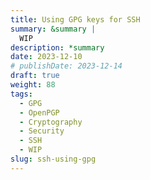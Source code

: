 ```yaml
---
title: Using GPG keys for SSH
summary: &summary |
  WIP
description: *summary
date: 2023-12-10
# publishDate: 2023-12-14
draft: true
weight: 88
tags:
  - GPG
  - OpenPGP
  - Cryptography
  - Security
  - SSH
  - WIP
slug: ssh-using-gpg
---
```

